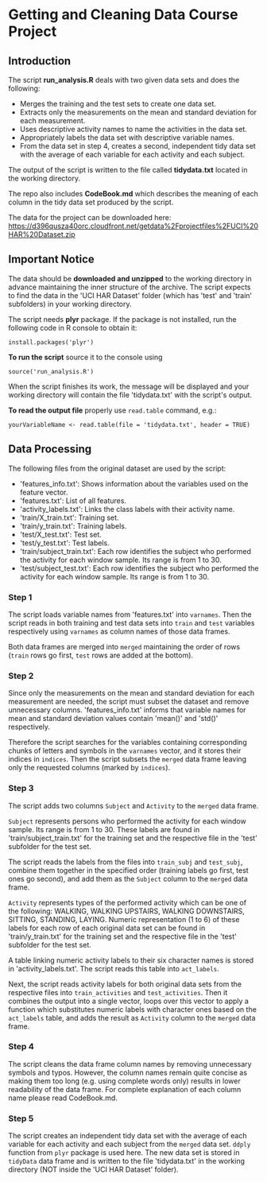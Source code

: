 # Getting and Cleaning Data Course Project


## Introduction

The script **run_analysis.R** deals with two given data sets and does the following:

* Merges the training and the test sets to create one data set.
* Extracts only the measurements on the mean and standard deviation for each measurement.
* Uses descriptive activity names to name the activities in the data set.
* Appropriately labels the data set with descriptive variable names.
* From the data set in step 4, creates a second, independent tidy data set with the average of each variable for each activity and each subject.

The output of the script is written to the file called **tidydata.txt** located in the working directory.

The repo also includes **CodeBook.md** which describes the meaning of each column in the tidy data set produced by the script.

The data for the project can be downloaded here:
https://d396qusza40orc.cloudfront.net/getdata%2Fprojectfiles%2FUCI%20HAR%20Dataset.zip 


## Important Notice

The data should be **downloaded and unzipped** to the working directory in advance maintaining the inner structure of the archive. The script expects to find the data in the 'UCI HAR Dataset' folder (which has 'test' and 'train' subfolders) in your working directory.

The script needs **plyr** package. If the package is not installed, run the following code in R console to obtain it:
```{r}
install.packages('plyr')
```

**To run the script** source it to the console using
```{r}
source('run_analysis.R')
```
When the script finishes its work, the message will be displayed and your working directory will contain the file 'tidydata.txt' with the script's output.

**To read the output file** properly use `read.table` command, e.g.:
```{r}
yourVariableName <- read.table(file = 'tidydata.txt', header = TRUE)
```

## Data Processing

The following files from the original dataset are used by the script:

* 'features_info.txt': Shows information about the variables used on the feature vector.
* 'features.txt': List of all features.
* 'activity_labels.txt': Links the class labels with their activity name.
* 'train/X_train.txt': Training set.
* 'train/y_train.txt': Training labels.
* 'test/X_test.txt': Test set.
* 'test/y_test.txt': Test labels.
* 'train/subject_train.txt': Each row identifies the subject who performed the activity for each window sample. Its range is from 1 to 30.
* 'test/subject_test.txt': Each row identifies the subject who performed the activity for each window sample. Its range is from 1 to 30.

### Step 1

The script loads variable names from 'features.txt' into `varnames`. Then the script reads in both training and test data sets into `train` and `test` variables respectively using `varnames` as column names of those data frames.

Both data frames are merged into `merged` maintaining the order of rows (`train` rows go first, `test` rows are added at the bottom).

### Step 2

Since only the measurements on the mean and standard deviation for each measurement are needed, the script must subset the dataset and remove unnecessary columns. 'features_info.txt' informs that variable names for mean and standard deviation values contain 'mean()' and 'std()' respectively. 

Therefore the script searches for the variables containing corresponding chunks of letters and symbols in the `varnames` vector, and it stores their indices in `indices`. Then the script subsets the `merged` data frame leaving only the requested columns (marked by `indices`).

### Step 3

The script adds two columns `Subject` and `Activity` to the `merged` data frame.

`Subject` represents persons who performed the activity for each window sample. Its range is from 1 to 30. These labels are found in 'train/subject_train.txt' for the training set and the respective file in the 'test' subfolder for the test set.

The script reads the labels from the files into `train_subj` and `test_subj`, combine them together in the specified order (training labels go first, test ones go second), and add them as the `Subject` column to the `merged` data frame.

`Activity` represents types of the performed activity which can be one of the following: WALKING, WALKING UPSTAIRS, WALKING DOWNSTAIRS, SITTING, STANDING, LAYING. Numeric representation (1 to 6) of these labels for each row of each original data set can be found in 'train/y_train.txt' for the training set and the respective file in the 'test' subfolder for the test set.

A table linking numeric activity labels to their six character names is stored in 'activity_labels.txt'.
The script reads this table into `act_labels`.

Next, the script reads activity labels for both original data sets from the respective files into `train_activities` and `test_activities`. Then it combines the output into a single vector, loops over this vector to apply a function which substitutes numeric labels with character ones based on the `act_labels` table, and adds the result as `Activity` column to the `merged` data frame.

### Step 4

The script cleans the data frame column names by removing unnecessary symbols and typos. However, the column names remain quite concise as making them too long (e.g. using complete words only) results in lower readability of the data frame. For complete explanation of each column name please read CodeBook.md.

### Step 5

The script creates an independent tidy data set with the average of each variable for each activity and each subject from the `merged` data set. `ddply` function from `plyr` package is used here. The new data set is stored in `tidyData` data frame and is written to the file 'tidydata.txt' in the working directory (NOT inside the 'UCI HAR Dataset' folder).



